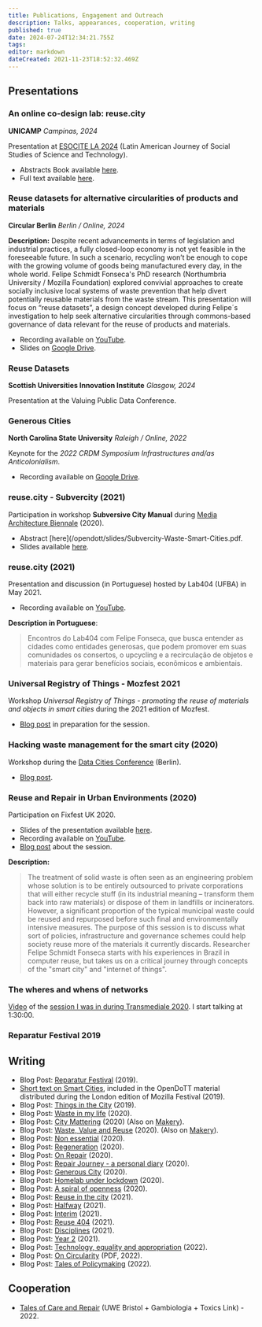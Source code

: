 ```yaml
---
title: Publications, Engagement and Outreach
description: Talks, appearances, cooperation, writing
published: true
date: 2024-07-24T12:34:21.755Z
tags: 
editor: markdown
dateCreated: 2021-11-23T18:52:32.469Z
---
```


## Presentations

### An online co-design lab: reuse.city
**UNICAMP**
*Campinas, 2024*

Presentation at [ESOCITE LA 2024](https://www.esocite2024.com.br/) (Latin American Journey of Social Studies of Science and Technology).

- Abstracts Book available [here](https://nomeqqeivau0lieh.public.blob.vercel-storage.com/Resumos%20curtos_EsociteLA_2024%20v3.docx-fVQStolTlBxdtLN9t79HNzJDFW9FTR.pdf?download=1).
- Full text available [here](/opendott/public/online-codesign-lab-reuse-city).

### Reuse datasets for alternative circularities of products and materials

**Circular Berlin**
*Berlin / Online, 2024*

**Description:**
Despite recent advancements in terms of legislation and industrial practices, a fully closed-loop economy is not yet feasible in the foreseeable future. In such a scenario, recycling won’t be enough to cope with the growing volume of goods being manufactured every day, in the whole world. 
Felipe Schmidt Fonseca's PhD research (Northumbria University / Mozilla Foundation) explored convivial approaches to create socially inclusive local systems of waste prevention that help divert potentially reusable materials from the waste stream. This presentation will focus on “reuse datasets”, a design concept developed during Felipe´s investigation to help seek alternative circularities through commons-based governance of data relevant for the reuse of products and materials.

- Recording available on [YouTube](https://www.youtube.com/watch?v=tUn0bJl5wAE).
- Slides on [Google Drive](https://drive.google.com/file/d/1p6kF7NGQzNWw8O5kPTP9Pt8CE5tvURVf/view).

### Reuse Datasets
**Scottish Universities Innovation Institute**
*Glasgow, 2024*

Presentation at the Valuing Public Data Conference.

### Generous Cities

**North Carolina State University**
*Raleigh / Online, 2022*

Keynote for the *2022 CRDM Symposium Infrastructures and/as Anticolonialism*.

- Recording available on [Google Drive](https://drive.google.com/file/d/1_EJDTp5uxhQ9L1h_e9mG3HWmyBjL7nYq/view).

### reuse.city - Subvercity (2021)

Participation in workshop **Subversive City Manual**  during [Media Architecture Biennale](https://mab20.mediaarchitecture.org/) (2020).

- Abstract [here](/opendott/slides/Subvercity-Waste-Smart-Cities.pdf.
- Slides available [here](/opendott/slides/Subvercity-Slides.pdf).

### reuse.city (2021)

Presentation and discussion (in Portuguese) hosted by Lab404 (UFBA) in May 2021. 

- Recording available on [YouTube](https://www.youtube.com/watch?v=s8vjxRc47NI).

**Description in Portuguese**:

> Encontros do Lab404 com Felipe Fonseca, que busca entender as cidades como entidades generosas, que podem promover em suas comunidades os consertos, o upcycling e a recirculação de objetos e materiais para gerar benefícios sociais, econômicos e ambientais.

### Universal Registry of Things - Mozfest 2021

Workshop *Universal Registry of Things - promoting the reuse of materials and objects in smart cities* during the 2021 edition of Mozfest. 

- [Blog post](https://is.efeefe.me/opendott/mozfest-2021) in preparation for the session.

### Hacking waste management for the smart city (2020)

Workshop during the [Data Cities Conference](https://www.disruptionlab.org/data-cities) (Berlin).

- [Blog post](https://is.efeefe.me/opendott/hacking).

### Reuse and Repair in Urban Environments (2020)

Participation on Fixfest UK 2020.

- Slides of the presentation available [here](/opendott/slides/2020-Fixfest.pdf).
- Recording available on [YouTube](https://www.youtube.com/watch?v=cU5R2MzPGjw).
- [Blog post](https://is.efeefe.me/opendott/fixfest-uk-2020) about the session.

**Description:**

> The treatment of solid waste is often seen as an engineering problem whose solution is to be entirely outsourced to private corporations that will either recycle stuff (in its industrial meaning – transform them back into raw materials) or dispose of them in landfills or incinerators. However, a significant proportion of the typical municipal waste could be reused and repurposed before such final and environmentally intensive measures. 
The purpose of this session is to discuss what sort of policies, infrastructure and governance schemes could help society reuse more of the materials it currently discards.
Researcher Felipe Schmidt Fonseca starts with his experiences in Brazil in computer reuse, but takes us on a critical journey through concepts of the "smart city" and "internet of things". 

### The wheres and whens of networks

[Video](https://youtu.be/9mvGHa0J6MQ?t=5445) of the [session I was in during Transmediale 2020](https://2020.transmediale.de/content/exchange-1-the-wheres-and-whens-of-networks). I start talking at 1:30:00.

### Reparatur Festival 2019

## Writing

- Blog Post: [Reparatur Festival](https://is.efeefe.me/opendott/reparatur-festival-2019) (2019).
- [Short text on Smart Cities](https://is.efeefe.me/opendott/smart-cities-mozfest), included in the OpenDoTT material distributed during the London edition of Mozilla Festival (2019).
- Blog Post: [Things in the City](https://is.efeefe.me/opendott/things-in-the-city) (2019).
- Blog Post: [Waste in my life](https://is.efeefe.me/opendott/waste-in-my-life) (2020).
- Blog Post: [City Mattering](https://is.efeefe.me/opendott/city-mattering) (2020) (Also on [Makery](https://www.makery.info/en/2020/03/13/city-mattering/)).
- Blog Post: [Waste, Value and Reuse](https://is.efeefe.me/opendott/waste-value-and-reuse) (2020). (Also on [Makery](https://www.makery.info/en/2020/03/17/english-smart-cities-and-the-internet-of-things-waste-value-and-reuse/)).
- Blog Post: [Non essential](https://is.efeefe.me/opendott/non-essential) (2020).
- Blog Post: [Regeneration](https://is.efeefe.me/opendott/regeneration) (2020).
- Blog Post: [On Repair](https://is.efeefe.me/opendott/on-repair) (2020).
- Blog Post: [Repair Journey - a personal diary](https://is.efeefe.me/opendott/repair-journey-a-personal-diary) (2020).
- Blog Post: [Generous City](https://is.efeefe.me/opendott/generous-city) (2020).
- Blog Post: [Homelab under lockdown](https://is.efeefe.me/opendott/homelab-under-lockdown) (2020).
- Blog Post: [A spiral of openness](https://is.efeefe.me/opendott/spiral-of-openness) (2020).
- Blog Post: [Reuse in the city](https://is.efeefe.me/opendott/reuse-in-the-city) (2021).
- Blog Post: [Halfway](https://is.efeefe.me/opendott/halfway) (2021).
- Blog Post: [Interim](https://is.efeefe.me/opendott/interim) (2021).
- Blog Post: [Reuse 404](https://is.efeefe.me/opendott/reuse-404) (2021).
- Blog Post: [Disciplines](https://is.efeefe.me/opendott/disciplines) (2021).
- Blog Post: [Year 2](https://is.efeefe.me/opendott/year-2) (2021).
- Blog Post: [Technology, equality and appropriation](https://is.efeefe.me/opendott/technology-equality-appropriation) (2022).
- Blog Post: [On Circularity](reports/2022-On-Circularity-Blog.pdf) (PDF, 2022).
- Blog Post: [Tales of Policymaking](https://is.efeefe.me/opendott/tales-of-policy-making) (2022).

## Cooperation
 
 - [Tales of Care and Repair](https://tales.repairacts.net/) (UWE Bristol + Gambiologia + Toxics Link) - 2022.
 